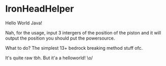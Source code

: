 # IronHeadHelper

Hello World Java!

Nah, for the usage, input 3 intergers of the position of the piston and it will output the position you should put the powersource.

What to do? The simplest 13+ bedrock breaking method stuff ofc.

It's quite raw tbh. But it'a a helloworld! \o/
